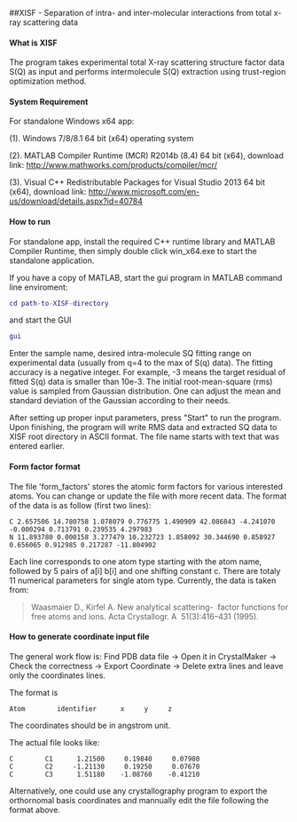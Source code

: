 ##XISF - Separation of intra- and inter-molecular interactions from total x-ray scattering data

#### What is XISF
The program takes experimental total X-ray scattering structure factor data S(Q) as input and performs intermolecule S(Q) extraction using trust-region optimization method.


#### System Requirement
For standalone Windows x64 app:

(1). Windows 7/8/8.1 64 bit (x64) operating system

(2). MATLAB Compiler Runtime (MCR) R2014b (8.4) 64 bit (x64), download link: http://www.mathworks.com/products/compiler/mcr/

(3). Visual C++ Redistributable Packages for Visual Studio 2013 64 bit (x64), download link: http://www.microsoft.com/en-us/download/details.aspx?id=40784

#### How to run
For standalone app, install the required C++ runtime library and MATLAB Compiler Runtime, then simply double click win_x64.exe to start the standalone application.

If you have a copy of MATLAB, start the gui program in MATLAB command line enviroment: 

```matlab
cd path-to-XISF-directory
```
and start the GUI
```matlab
gui
```
 Enter the sample name, desired intra-molecule SQ fitting range on experimental data (usually from q=4 to the max of S(q) data). The fitting accuracy is a negative integer. For example, -3 means the target residual of fitted S(q) data is smaller than 10e-3. The initial root-mean-square (rms) value is sampled from Gaussian distribution. One can adjust the mean and standard deviation of the Gaussian according to their needs.

After setting up proper input parameters, press "Start" to run the program. Upon finishing, the program will write RMS data and extracted SQ data to XISF root directory in ASCII format. The file name starts with text that was entered earlier. 

#### Form factor format
The file 'form_factors' stores the atomic form factors for various interested atoms. You can change or update the file with more recent data. The format of the data is as follow (first two lines):
```
C 2.657506 14.780758 1.078079 0.776775 1.490909 42.086843 -4.241070 -0.000294 0.713791 0.239535 4.297983
N 11.893780 0.000158 3.277479 10.232723 1.858092 30.344690 0.858927 0.656065 0.912985 0.217287 -11.804902
```
Each line corresponds to one atom type starting with the atom name, followed by 5 pairs of a[i] b[i] and one shifting constant c. There are totaly 11 numerical parameters for single atom type. Currently, the data is taken from:
>Waasmaier D., Kirfel A. New analytical scattering-  factor functions for free atoms and ions. Acta Crystallogr. A  51(3):416–431 (1995). 

#### How to generate coordinate input file
The general work flow is:
Find PDB data file -> Open it in CrystalMaker -> Check the correctness -> Export Coordinate -> Delete extra lines and leave only the coordinates lines.

The format is
```
Atom        identifier      x     y     z
```
The coordinates should be in angstrom unit.

The actual file looks like:
```
C        C1      1.21500     0.19840     0.07980
C        C2     -1.21130     0.19250     0.07670
C        C3      1.51180    -1.08760    -0.41210
```

Alternatively, one could use any crystallography program to export the orthornomal basis coordinates and mannually edit the file following the format above.
